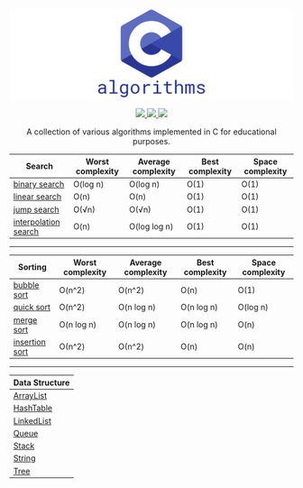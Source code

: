 [![c-algorithms](/.github/c-logo.png)](https://github.com/madureira/c-algorithms)

<p align="center">
  <a aria-label="language" href="https://en.wikipedia.org/wiki/C11_(C_standard_revision)" target="_blank">
    <img src="https://img.shields.io/badge/Language-C-blue.svg?style=for-the-badge&labelColor=000000&logoWidth=20">
  </a>
  <a aria-label="MIT license" href="https://lbesson.mit-license.org/" target="_blank">
    <img src="https://img.shields.io/badge/License-MIT-blue.svg?style=for-the-badge&labelColor=000000&logoWidth=20">
  </a>
  <a aria-label="Maintenance" href="https://github.com/madureira/c-algorithms/graphs/commit-activity" target="_blank">
    <img src="https://img.shields.io/badge/Maintained%3F-yes-green.svg?style=for-the-badge&labelColor=000000&logoWidth=20">
  </a>
</p>

<p align="center">A collection of various algorithms implemented in C for educational purposes.</p>


| Search                                                 | Worst complexity | Average complexity | Best complexity | Space complexity |
| ------------------------------------------------------ | ---------------- | ------------------ | ----------------| ---------------- |
| [binary search](/search/binary_search.c)               | O(log n)         | O(log n)           | O(1)            | O(1)             |
| [linear search](/search/linear_search.c)               | O(n)             | O(n)               | O(1)            | O(1)             |
| [jump search](/search/jump_search.c)                   | O(√n)            | O(√n)              | O(1)            | O(1)             |
| [interpolation search](/search/interpolation_search.c) | O(n)             | O(log log n)       | O(1)            | O(1)             |

---

| Sorting                                     | Worst complexity | Average complexity | Best complexity | Space complexity |
| ------------------------------------------- | ---------------- | ------------------ | ----------------| ---------------- |
| [bubble sort](/sorting/bubble_sort.c)       | O(n^2)           | O(n^2)             | O(n)            | O(1)             |
| [quick sort](/sorting/quick_sort.c)         | O(n^2)           | O(n log n)         | O(n log n)      | O(log n)         |
| [merge sort](/sorting/merge_sort.c)         | O(n log n)       | O(n log n)         | O(n log n)      | O(n)             |
| [insertion sort](/sorting/insertion_sort.c) | О(n^2)           | О(n^2)             | O(n)            | O(n)             |

---

| Data Structure                             |
| ------------------------------------------ |
| [ArrayList](/data_structures/ArrayList/)   |
| [HashTable](/data_structures/HashTable/)   |
| [LinkedList](/data_structures/LinkedList/) |
| [Queue](/data_structures/Queue/)           |
| [Stack](/data_structures/Stack/)           |
| [String](/data_structures/String/)         |
| [Tree](/data_structures/Tree/)             |